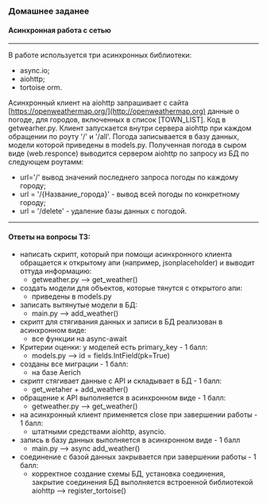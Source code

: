 ### Домашнее заданее 
#### Асинхронная работа с сетью 
***
В работе используется три асинхронных библиотеки:
- async.io;
- aiohttp;
- tortoise orm.

Асинхронный клиент на aiohttp запрашивает с сайта [https://openweathermap.org/](http://openweathermap.org) данные о погоде, для городов, включенных в список [TOWN_LIST]. Код в getwearher.py.
Клиент запускается внутри сервера aiohttp при каждом обращении по роуту '/' и '/all'. Погода записывается в базу данных, модели которой приведены в models.py. 
Полученная погода в сыром виде (web.responce) выводится сервером aiohttp по запросу из БД по следующем роутамм:
- url='/' вывод значений последнего запроса погоды по каждому городу;
- url = '/{Название_города}' - вывод всей погоды по конкретному городу;
- url = '/delete' - удаление базы данных с погодой.
***
#### Ответы на вопросы ТЗ:
- написать скрипт, который при помощи асинхронного клиента обращается к открытому апи (например, jsonplaceholder) и выводит оттуда информацию:
  - getweather.py --> get_weather()
- создать модели для объектов, которые тянутся с открытого апи:
  - приведены в models.py
- записать вытянутые модели в БД:
  - main.py  --> add_weather()
- скрипт для стягивания данных и записи в БД реализован в асинхронном виде:
  - все функции на async-await
- Критерии оценки: у моделей есть primary_key - 1 балл:
  - models.py --> id = fields.IntField(pk=True)  
- созданы все миграции - 1 балл:
  - на базе Aerich
- скрипт стягивает данные с API и складывает в БД - 1 балл:
  - get_wetaher + add_weather()
- обращение к API выполняется в асинхронном виде - 1 балл:
  - getweather.py --> get_weather()
- на асинхронный клиент применяется close при завершении работы - 1 балл:
  - штатными средствами aiohttp, asyncio. 
- запись в базу данных выполняется в асинхронном виде - 1 балл
  - main.py  --> async add_weather()
- соединение с базой данных закрывается при завершении работы - 1 балл:
  - корректное  создание схемы БД, установка соединения, закрытие соединения БД выполняется встроенной библиотекой aiohttp --> register_tortoise()
